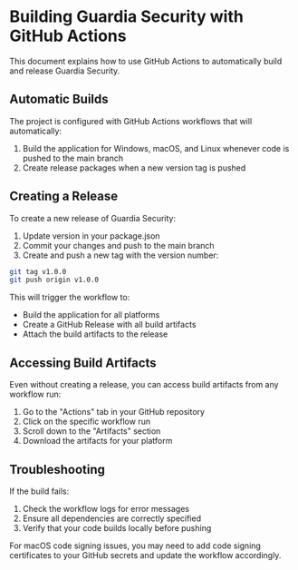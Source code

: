 
# Building Guardia Security with GitHub Actions

This document explains how to use GitHub Actions to automatically build and release Guardia Security.

## Automatic Builds

The project is configured with GitHub Actions workflows that will automatically:

1. Build the application for Windows, macOS, and Linux whenever code is pushed to the main branch
2. Create release packages when a new version tag is pushed

## Creating a Release

To create a new release of Guardia Security:

1. Update version in your package.json
2. Commit your changes and push to the main branch
3. Create and push a new tag with the version number:

```bash
git tag v1.0.0
git push origin v1.0.0
```

This will trigger the workflow to:
- Build the application for all platforms
- Create a GitHub Release with all build artifacts
- Attach the build artifacts to the release

## Accessing Build Artifacts

Even without creating a release, you can access build artifacts from any workflow run:

1. Go to the "Actions" tab in your GitHub repository
2. Click on the specific workflow run
3. Scroll down to the "Artifacts" section
4. Download the artifacts for your platform

## Troubleshooting

If the build fails:

1. Check the workflow logs for error messages
2. Ensure all dependencies are correctly specified
3. Verify that your code builds locally before pushing

For macOS code signing issues, you may need to add code signing certificates to your GitHub secrets and update the workflow accordingly.
